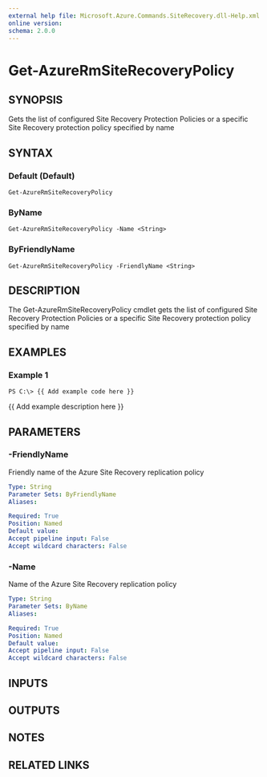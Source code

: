 ```yaml
---
external help file: Microsoft.Azure.Commands.SiteRecovery.dll-Help.xml
online version: 
schema: 2.0.0
---
```


# Get-AzureRmSiteRecoveryPolicy
## SYNOPSIS
Gets the list of configured Site Recovery Protection Policies or a specific Site Recovery protection policy specified by name

## SYNTAX

### Default (Default)
```
Get-AzureRmSiteRecoveryPolicy
```

### ByName
```
Get-AzureRmSiteRecoveryPolicy -Name <String>
```

### ByFriendlyName
```
Get-AzureRmSiteRecoveryPolicy -FriendlyName <String>
```

## DESCRIPTION
The Get-AzureRmSiteRecoveryPolicy cmdlet gets the list of configured Site Recovery Protection Policies or a specific Site Recovery protection policy specified by name

## EXAMPLES

### Example 1
```
PS C:\> {{ Add example code here }}
```

{{ Add example description here }}

## PARAMETERS

### -FriendlyName
Friendly name of the Azure Site Recovery replication policy

```yaml
Type: String
Parameter Sets: ByFriendlyName
Aliases: 

Required: True
Position: Named
Default value: 
Accept pipeline input: False
Accept wildcard characters: False
```

### -Name
Name of the Azure Site Recovery replication policy

```yaml
Type: String
Parameter Sets: ByName
Aliases: 

Required: True
Position: Named
Default value: 
Accept pipeline input: False
Accept wildcard characters: False
```

## INPUTS

## OUTPUTS

## NOTES

## RELATED LINKS

